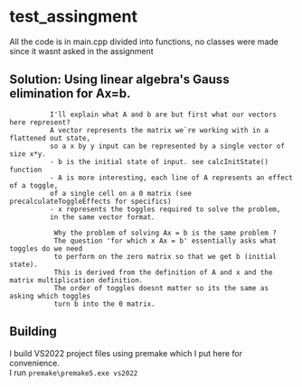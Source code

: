 # test_assingment

All the code is in main.cpp divided into functions, no classes were made since it wasnt asked in the assignment

## Solution:  Using linear algebra's Gauss elimination for Ax=b.
              I'll explain what A and b are but first what our vectors here represent?
              A vector represents the matrix we`re working with in a flattened out state, 
              so a x by y input can be represented by a single vector of size x*y.
              - b is the initial state of input. see calcInitState() function
              - A is more interesting, each line of A represents an effect of a toggle,  
              of a single cell on a 0 matrix (see precalculateToggleEffects for specifics)
              - x represents the toggles required to solve the problem,
              in the same vector format.
              
               Why the problem of solving Ax = b is the same problem ?
               The question 'for which x Ax = b' essentially asks what toggles do we need
               to perform on the zero matrix so that we get b (initial state).
               This is derived from the definition of A and x and the matrix multiplication definition.
               The order of toggles doesnt matter so its the same as asking which toggles 
               turn b into the 0 matrix.

## Building

I build VS2022 project files using premake which I put here for convenience.\
I run `premake\premake5.exe vs2022`
